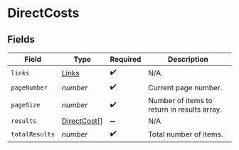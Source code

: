 # DirectCosts


## Fields

| Field                                             | Type                                              | Required                                          | Description                                       |
| ------------------------------------------------- | ------------------------------------------------- | ------------------------------------------------- | ------------------------------------------------- |
| `links`                                           | [Links](../../models/shared/links.md)             | :heavy_check_mark:                                | N/A                                               |
| `pageNumber`                                      | *number*                                          | :heavy_check_mark:                                | Current page number.                              |
| `pageSize`                                        | *number*                                          | :heavy_check_mark:                                | Number of items to return in results array.       |
| `results`                                         | [DirectCost](../../models/shared/directcost.md)[] | :heavy_minus_sign:                                | N/A                                               |
| `totalResults`                                    | *number*                                          | :heavy_check_mark:                                | Total number of items.                            |